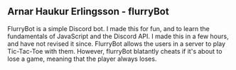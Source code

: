 ## Arnar Haukur Erlingsson - flurryBot
FlurryBot is a simple Discord bot. I made this for fun, and to learn the fundamentals of JavaScript and the Discord API.
I made this in a few hours, and have not revised it since.
FlurryBot allows the users in a server to play Tic-Tac-Toe with them. However, flurryBot blatantly cheats if it's about to lose a game, meaning that the player always loses.
